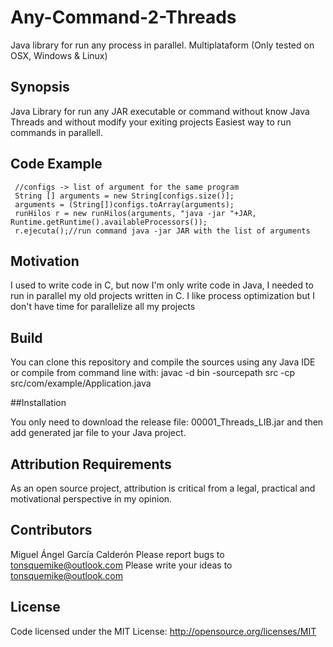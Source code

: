 # Any-Command-2-Threads
Java library for run any process in parallel. Multiplataform (Only tested on OSX, Windows & Linux)
## Synopsis
Java Library for run any JAR executable or command without know Java Threads and without modify your exiting projects
Easiest way to run commands in parallell.

## Code Example

```
 //configs -> list of argument for the same program
 String [] arguments = new String[configs.size()];
 arguments = (String[])configs.toArray(arguments);
 runHilos r = new runHilos(arguments, "java -jar "+JAR, Runtime.getRuntime().availableProcessors());
 r.ejecuta();//run command java -jar JAR with the list of arguments
```

## Motivation

I used to write code in C, but now I'm only write code in Java, I needed to run in parallel my old projects written in C.
I like process optimization but I don't have time for parallelize all my projects

## Build

You can clone this repository and compile the sources using any Java IDE or compile from command line with:
javac -d bin -sourcepath src -cp src/com/example/Application.java

##Installation

You only need to download the release file: 00001_Threads_LIB.jar and then add generated jar file to your Java project.


## Attribution Requirements

As an open source project, attribution is critical from a legal, practical and motivational perspective in my opinion.

## Contributors
Miguel Ángel García Calderón
Please report bugs to tonsquemike@outlook.com 
Please write your ideas to tonsquemike@outlook.com
## License

Code licensed under the MIT License: http://opensource.org/licenses/MIT
